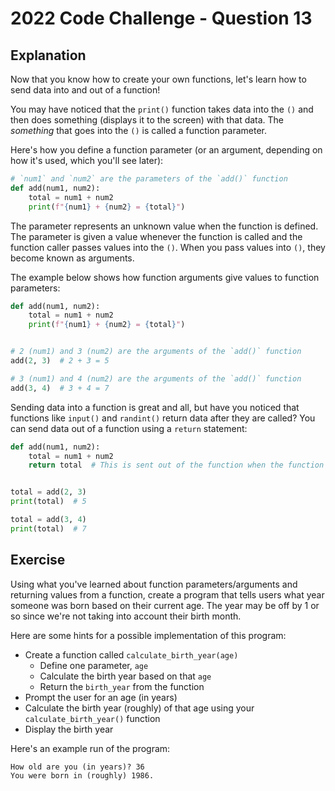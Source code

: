 # 2022 Code Challenge - Question 13 

## Explanation

Now that you know how to create your own functions, let's learn how to send data 
into and out of a function! 

You may have noticed that the `print()` function takes
data into the `()` and then does something (displays it to the screen) with that data.
The *something* that goes into the `()` is called a function parameter.

Here's how you define a function parameter (or an argument, depending on how it's used, which you'll see later):

```python
# `num1` and `num2` are the parameters of the `add()` function
def add(num1, num2):
    total = num1 + num2
    print(f"{num1} + {num2} = {total}")

```

The parameter represents an unknown value when the function is defined. The parameter is
given a value whenever the function is called and the function caller passes values into
the `()`. When you pass values into `()`, they become known as arguments.

The example below shows how function arguments give values to function parameters:

```python
def add(num1, num2):
    total = num1 + num2
    print(f"{num1} + {num2} = {total}")


# 2 (num1) and 3 (num2) are the arguments of the `add()` function
add(2, 3)  # 2 + 3 = 5

# 3 (num1) and 4 (num2) are the arguments of the `add()` function
add(3, 4)  # 3 + 4 = 7
```

Sending data into a function is great and all, but have you noticed that functions like
`input()` and `randint()` return data after they are called? You can send data out of a
function using a `return` statement:

```python
def add(num1, num2):
    total = num1 + num2
    return total  # This is sent out of the function when the function is called


total = add(2, 3)
print(total)  # 5

total = add(3, 4)
print(total)  # 7
```

## Exercise

Using what you've learned about function parameters/arguments and returning values from
a function, create a program that tells users what year someone was born based on their
current age. The year may be off by 1 or so since we're not taking into account their
birth month.

Here are some hints for a possible implementation of this program:
- Create a function called `calculate_birth_year(age)`
    - Define one parameter, `age`
    - Calculate the birth year based on that `age`
    - Return the `birth_year` from the function
- Prompt the user for an age (in years)
- Calculate the birth year (roughly) of that age using your `calculate_birth_year()` function
- Display the birth year

Here's an example run of the program:

```text
How old are you (in years)? 36
You were born in (roughly) 1986.
```
